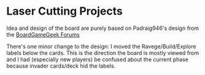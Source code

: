# Laser Cutting Projects 

Idea and design of the board are purely based on Padraig946's design from the [BoardGameGeek Forums](https://boardgamegeek.com/filepage/245054/spirit-island-compact-invader-board)

There's one minor change to the design: I moved the Ravege/Build/Explore labels below the cards. This is the direction the board is mostly viewed from and I had (especially new players) be confused about the current phase because invader cards/deck hid the labels.


